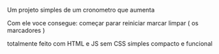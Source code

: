 Um projeto simples de um cronometro que aumenta

Com ele voce consegue:
começar
parar
reiniciar
marcar
limpar ( os marcadores )

totalmente feito com HTML e JS sem CSS simples compacto e funcional
